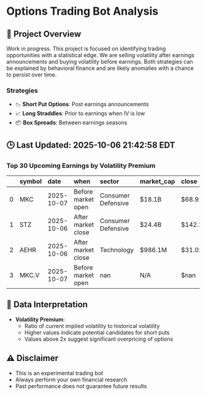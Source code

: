 # Options Trading Bot Analysis

## 🚀 Project Overview
Work in progress. This project is focused on identifying trading opportunities with a statistical edge.
We are selling volatility after earnings announcements and buying volatility before earnings.
Both strategies can be explained by behavioral finance and are likely anomalies with a chance to persist over time.

### Strategies
- 📉 **Short Put Options**: Post earnings announcements
- 📈 **Long Straddles**: Prior to earnings when IV is low
- 📦 **Box Spreads**: Between earnings seasons

## 🕒 Last Updated: 2025-10-06 21:42:58 EDT

### Top 30 Upcoming Earnings by Volatility Premium

|    | symbol   | date       | when               | sector             | market_cap   | close   | hv_current   | iv_current   | vol_premium   |
|---:|:---------|:-----------|:-------------------|:-------------------|:-------------|:--------|:-------------|:-------------|:--------------|
|  0 | MKC      | 2025-10-07 | Before market open | Consumer Defensive | $18.1B       | $68.91  | 24.02%       | 34.21%       | 1.42x         |
|  1 | STZ      | 2025-10-06 | After market close | Consumer Defensive | $24.4B       | $142.20 | 33.34%       | 39.67%       | 1.19x         |
|  2 | AEHR     | 2025-10-06 | After market close | Technology         | $986.1M      | $31.02  | nan%         | nan%         | nanx          |
|  3 | MKC.V    | 2025-10-07 | Before market open | nan                | N/A          | $nan    | nan%         | nan%         | nanx          |

## 📝 Data Interpretation

- **Volatility Premium**: 
  - Ratio of current implied volatility to historical volatility
  - Higher values indicate potential candidates for short puts
  - Values above 2x suggest significant overpricing of options

## ⚠️ Disclaimer
- This is an experimental trading bot
- Always perform your own financial research
- Past performance does not guarantee future results
